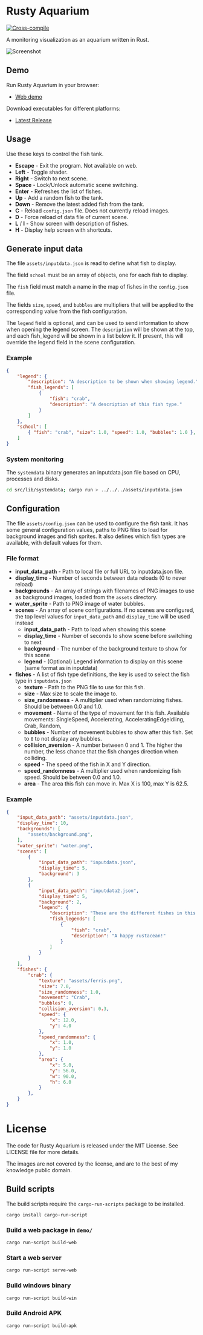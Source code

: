 Rusty Aquarium
==============
[![Cross-compile](https://github.com/ollej/rusty-aquarium/actions/workflows/crosscompile.yml/badge.svg)](https://github.com/ollej/rusty-aquarium/actions/workflows/crosscompile.yml)

A monitoring visualization as an aquarium written in Rust.

![Screenshot](https://ollej.github.io/rusty-aquarium/assets/screenshot.png)

Demo
----

Run Rusty Aquarium in your browser:

 * [Web demo](https://ollej.github.io/rusty-aquarium/demo/)

Download executables for different platforms:

 * [Latest Release](https://github.com/ollej/rusty-aquarium/releases/latest)

Usage
-----

Use these keys to control the fish tank.

* **Escape** - Exit the program. Not available on web.
* **Left** - Toggle shader.
* **Right** - Switch to next scene.
* **Space** - Lock/Unlock automatic scene switching.
* **Enter** - Refreshes the list of fishes.
* **Up** - Add a random fish to the tank.
* **Down** - Remove the latest added fish from the tank.
* **C** - Reload `config.json` file. Does not currently reload images.
* **D** - Force reload of data file of current scene.
* **L** / **I** - Show screen with description of fishes.
* **H** - Display help screen with shortcuts.

Generate input data
-------------------

The file `assets/inputdata.json` is read to define what fish to display.

The field `school` must be an array of objects, one for each fish to
display.

The `fish` field must match a name in the map of fishes in the
`config.json` file.

The fields `size`, `speed`, and `bubbles` are multipliers that will be applied
to the corresponding value from the fish configuration.

The `legend` field is optional, and can be used to send information to show
when opening the legend screen. The `description` will be shown at the top,
and each fish_legend will be shown in a list below it. If present, this will
override the legend field in the scene configuration.

### Example

```json
{
    "legend": {
        "description": "A description to be shown when showing legend.",
        "fish_legends": [
            {
                "fish": "crab",
                "description": "A description of this fish type."
            }
        ]
    },
    "school": [
        { "fish": "crab", "size": 1.0, "speed": 1.0, "bubbles": 1.0 },
    ]
}
```

### System monitoring

The `systemdata` binary generates an inputdata.json file based on CPU,
processes and disks.

```bash
cd src/lib/systemdata; cargo run > ../../../assets/inputdata.json
```

Configuration
-------------

The file `assets/config.json` can be used to configure the fish tank. It has
some general configuration values, paths to PNG files to load for background
images and fish sprites. It also defines which fish types are available,
with default values for them.

### File format

 * **input_data_path** - Path to local file or full URL to inputdata.json file.
 * **display_time** - Number of seconds between data reloads (0 to never reload)
 * **backgrounds** - An array of strings with filenames of PNG images to use as
 background images, loaded from the `assets` directory.
 * **water_sprite** - Path to PNG image of water bubbles.
 * **scenes** - An array of scene configurations. If no scenes are configured,
   the top level values for `input_data_path` and `display_time` will be used
   instead
   * **input_data_path** - Path to load when showing this scene
   * **display_time** - Number of seconds to show scene before switching to next
   * **background** - The number of the background texture to show for this scene
   * **legend** - (Optional) Legend information to display on this scene (same
   format as in inputdata)
 * **fishes** - A list of fish type definitions, the key is used to select the
 fish type in `inputdata.json`
    * **texture** - Path to the PNG file to use for this fish.
    * **size** - Max size to scale the image to.
    * **size_randomness** - A multiplier used when randomizing fishes. Should
    be between 0.0 and 1.0.
    * **movement** - Name of the type of movement for this fish. Available
    movements: SingleSpeed, Accelerating, AcceleratingEdgeIdling, Crab, Random,
    * **bubbles** - Number of movement bubbles to show after this fish. Set to
    `0` to not display any bubbles.
    * **collision_aversion** - A number between 0 and 1. The higher the
    number, the less chance that the fish changes direction when colliding.
    * **speed** - The speed of the fish in X and Y direction.
    * **speed_randomness** - A multiplier used when randomizing fish speed.
    Should be between 0.0 and 1.0.
    * **area** - The area this fish can move in. Max X is 100, max Y is 62.5.

### Example

```json
{
    "input_data_path": "assets/inputdata.json",
    "display_time": 10,
    "backgrounds": [
        "assets/background.png",
    ],
    "water_sprite": "water.png",
    "scenes": [
        {
            "input_data_path": "inputdata.json",
            "display_time": 5,
            "background": 3
        },
        {
            "input_data_path": "inputdata2.json",
            "display_time": 5,
            "background": 2,
            "legend": {
                "description": "These are the different fishes in this aquarium.",
                "fish_legends": [
                    {
                        "fish": "crab",
                        "description": "A happy rustacean!"
                    }
                ]
            }
        }
    ],
    "fishes": {
        "crab": {
            "texture": "assets/ferris.png",
            "size": 7.0,
            "size_randomness": 1.0,
            "movement": "Crab",
            "bubbles": 0,
            "collision_aversion": 0.3,
            "speed": {
                "x": 12.0,
                "y": 4.0
            },
            "speed_randomness": {
                "x": 1.0,
                "y": 1.0
            },
            "area": {
                "x": 5.0,
                "y": 56.0,
                "w": 90.0,
                "h": 6.0
            }
        },
    }
}
```

License
=======

The code for Rusty Aquarium is released under the MIT License.
See LICENSE file for more details.

The images are not covered by the license, and are to the best of my knowledge
public domain.

Build scripts
-------------

The build scripts require the `cargo-run-scripts` package to be installed.

```
cargo install cargo-run-script
```

### Build a web package in `demo/`
```
cargo run-script build-web
```

### Start a web server
```
cargo run-script serve-web
```

### Build windows binary
```
cargo run-script build-win
```

### Build Android APK
```
cargo run-script build-apk
```

